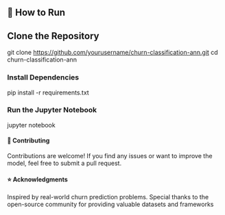 ## 🔧 How to Run
## Clone the Repository
git clone https://github.com/yourusername/churn-classification-ann.git
cd churn-classification-ann
### Install Dependencies
pip install -r requirements.txt
### Run the Jupyter Notebook
jupyter notebook
#### 🤝 Contributing
Contributions are welcome! If you find any issues or want to improve the model, feel free to submit a pull request.
#### ⭐ Acknowledgments
Inspired by real-world churn prediction problems.
Special thanks to the open-source community for providing valuable datasets and frameworks

